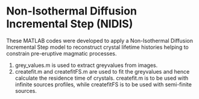 # Non-Isothermal Diffusion Incremental Step (NIDIS)

These MATLAB codes were developed to apply a Non-Isothermal Diffusion Incremental Step model to reconstruct crystal lifetime histories helping to constrain pre-eruptive magmatic processes.


1) grey_values.m is used to extract greyvalues from images.
2) createfit.m and createfitFS.m are used to fit the greyvalues and hence calculate the residence time of crystals. createfit.m is to be used with infinite sources profiles, while createfitFS is to be used with semi-finite sources.


